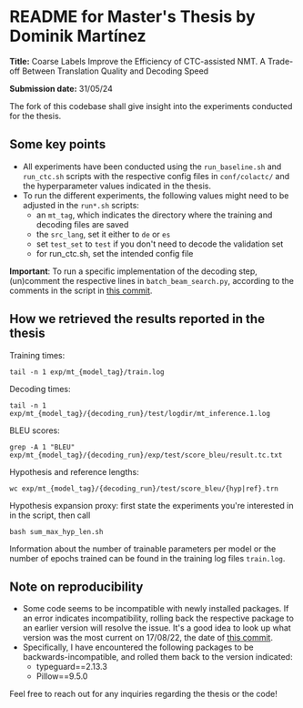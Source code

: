 # README for Master's Thesis by Dominik Martínez
**Title:** Coarse Labels Improve the Efficiency of CTC-assisted NMT. A Trade-off Between Translation Quality and Decoding Speed

**Submission date:** 31/05/24

The fork of this codebase shall give insight into the experiments conducted for the thesis.

## Some key points
* All experiments have been conducted using the `run_baseline.sh` and `run_ctc.sh` scripts with the respective config files in `conf/colactc/` and the hyperparameter values indicated in the thesis.
* To run the different experiments, the following values might need to be adjusted in the `run*.sh` scripts:
    * an `mt_tag`, which indicates the directory where the training and decoding files are saved
    * the `src_lang`, set it either to `de` or `es`
    * set `test_set` to `test` if you don't need to decode the validation set
    * for run_ctc.sh, set the intended config file

**Important**: To run a specific implementation of the decoding step, (un)comment the respective lines in `batch_beam_search.py`, according to the comments in the script in [this commit](https://github.com/dominikmartinez/espnet/commit/b79c5a61afdbb5cdfa1138041327dcbfca7e4b35).

## How we retrieved the results reported in the thesis
Training times:
```
tail -n 1 exp/mt_{model_tag}/train.log
```

Decoding times:
```
tail -n 1 exp/mt_{model_tag}/{decoding_run}/test/logdir/mt_inference.1.log
```

BLEU scores:
```
grep -A 1 "BLEU" exp/mt_{model_tag}/{decoding_run}/exp/test/score_bleu/result.tc.txt
```

Hypothesis and reference lengths:
```
wc exp/mt_{model_tag}/{decoding_run}/test/score_bleu/{hyp|ref}.trn
```

Hypothesis expansion proxy:
first state the experiments you're interested in in the script, then call
```
bash sum_max_hyp_len.sh
```

Information about the number of trainable parameters per model or the number of epochs trained can be found in the training log files `train.log`.

## Note on reproducibility
* Some code seems to be incompatible with newly installed packages. If an error indicates incompatibility, rolling back the respective package to an earlier version will resolve the issue. It's a good idea to look up what version was the most current on 17/08/22, the date of [this commit](https://github.com/siddalmia/espnet/commit/3f10d182e4a80345d4bd07435bab7d369e32a838).
* Specifically, I have encountered the following packages to be backwards-incompatible, and rolled them back to the version indicated:
  * typeguard==2.13.3
  * Pillow==9.5.0



Feel free to reach out for any inquiries regarding the thesis or the code!